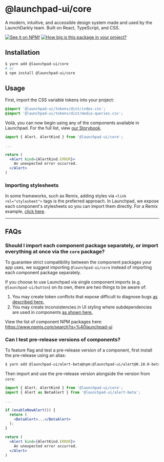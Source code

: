 # @launchpad-ui/core

A modern, intuitive, and accessible design system made and used by the LaunchDarkly team. Built on React, TypeScript, and CSS.

[![See it on NPM!](https://img.shields.io/npm/v/@launchpad-ui/core?style=for-the-badge)](https://www.npmjs.com/package/@launchpad-ui/core)
[![How big is this package in your project?](https://img.shields.io/bundlephobia/minzip/@launchpad-ui/core?style=for-the-badge)](https://bundlephobia.com/result?p=@launchpad-ui/core)

## Installation

```sh
$ yarn add @launchpad-ui/core
# or
$ npm install @launchpad-ui/core
```

## Usage

First, import the CSS variable tokens into your project:

```css
@import '@launchpad-ui/tokens/dist/index.css';
@import '@launchpad-ui/tokens/dist/media-queries.css';
```

Voilà, you can now begin using any of the components available in Launchpad. For the full list, view [our Storybook](https://main--626696a2018c1f004a1cde86.chromatic.com/?path=/story/components-alert--success).

```jsx
import { Alert, AlertKind } from '@launchpad-ui/core';

...

return (
  <Alert kind={AlertKind.ERROR}>
    An unexpected error occurred.
  </Alert>
)
```

### Importing stylesheets

In some frameworks, such as Remix, adding styles via `<link rel="stylesheet">` tags is the preferred approach. In Launchpad, we expose each component's stylesheets so you can import them directly. For a Remix example, [click here](https://github.com/launchdarkly/launchpad-ui/blob/main/apps/remix/app/root.tsx#L41).

---

## FAQs

### Should I import each component package separately, or import everything at once via the `core` package?

To guarantee strict compatibility between the component packages your app uses, we suggest importing `@launchpad-ui/core` instead of importing each component package separately.

If you choose to use Launchpad via single component imports (e.g. `@launchpad-ui/button`) on its own, there are two things to be aware of:

1. You may create token conflicts that expose difficult to diagnose bugs [as described here.](https://launchdarkly.atlassian.net/wiki/spaces/ENG/pages/2120908865/Supporting+a+Single+NPM+Package+for+Launchpad#Token-package-conflicts)
2. You may create inconsistencies in UI styling where subdependencies are used in components [as shown here.](https://launchdarkly.atlassian.net/wiki/spaces/ENG/pages/2120908865/Supporting+a+Single+NPM+Package+for+Launchpad#Subdependency-package-conflicts)

View the list of component NPM packages here: https://www.npmjs.com/search?q=%40launchpad-ui

### Can I test pre-release versions of components?

To feature flag and test a pre-release version of a component, first install the pre-release using an alias:

```sh
$ yarn add @launchpad-ui/alert-beta@npm:@launchpad-ui/alert@0.10.0-beta.0
```

Then import and use the pre-release version alongside the version from `core`:

```jsx
import { Alert, AlertKind } from '@launchpad-ui/core';
import { Alert as BetaAlert } from '@launchpad-ui/alert-beta';

...

if (enableNewAlert()) {
  return (
    <BetaAlert>...</BetaAlert>
  );
}

return (
  <Alert kind={AlertKind.ERROR}>
    An unexpected error occurred.
  </Alert>
)
```
